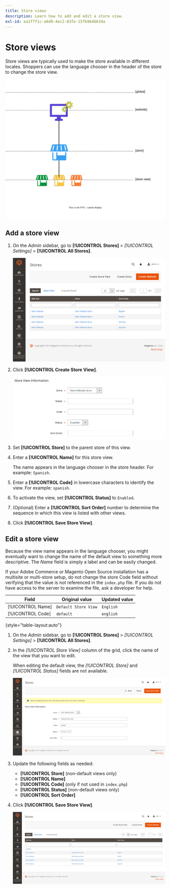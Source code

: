 ```yaml
---
title: Store views
description: Learn how to add and edit a store view.
exl-id: aa1f7f1c-a6d0-4ec2-83fe-15fb9646634a
---
```

# Store views

Store views are typically used to make the store available in different locales. Shoppers can use the language chooser in the header of the store to change the store view.

![Scope - multiple store views](./assets/scope-multiview.svg)<!-- {:width="550px"} -->

## Add a store view

1. On the _Admin_ sidebar, go to **[!UICONTROL Stores]** > _[!UICONTROL Settings]_ > **[!UICONTROL All Stores]**.

   ![All Stores](./assets/stores-all.png)<!-- zoom -->

1. Click **[!UICONTROL Create Store View]**.

   ![Create store view](./assets/create-store-view.png)<!-- zoom -->

1. Set **[!UICONTROL Store]** to the parent store of this view.

1. Enter a **[!UICONTROL Name]** for this store view.

   The name appears in the language chooser in the store header. For example: `Spanish`.

1. Enter a **[!UICONTROL Code]** in lowercase characters to identify the view. For example: `spanish`.

1. To activate the view, set **[!UICONTROL Status]** to `Enabled`.

1. (Optional) Enter a **[!UICONTROL Sort Order]** number to determine the sequence in which this view is listed with other views.

1. Click **[!UICONTROL Save Store View]**.

## Edit a store view

Because the view name appears in the language chooser, you might eventually want to change the name of the default view to something more descriptive. The _Name_ field is simply a label and can be easily changed.

If your Adobe Commerce or Magento Open Source installation has a multisite or multi-store setup, do not change the store Code field without verifying that the value is not referenced in the `index.php` file. If you do not have access to the server to examine the file, ask a developer for help.

| Field | Original value | Updated value |
| ----- | -------------- | ------------- |
| [!UICONTROL Name]  | `Default Store View` | `English` |
| [!UICONTROL Code]  | `default` | `english` |

{style="table-layout:auto"}

1. On the _Admin_ sidebar, go to **[!UICONTROL Stores]** >  _[!UICONTROL Settings]_ > **[!UICONTROL All Stores]**.

1. In the _[!UICONTROL Store View]_ column of the grid, click the name of the view that you want to edit.

   When editing the default view, the _[!UICONTROL Store]_ and _[!UICONTROL Status]_ fields are not available.

   ![Store view - edit default view](./assets/edit-store-view-info.png)<!-- zoom -->

1. Update the following fields as needed:

    - **[!UICONTROL Store]** (non-default views only)
    - **[!UICONTROL Name]**
    - **[!UICONTROL Code]** (only if not used in `index.php`)
    - **[!UICONTROL Status]** (non-default views only)
    - **[!UICONTROL Sort Order]**

1. Click **[!UICONTROL Save Store View]**.

   ![Stores](./assets/all-grid.png)<!-- zoom -->
